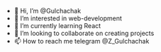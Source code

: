 - 👋 Hi, I’m @Gulchachak
- 👀 I’m interested in web-development
- 🌱 I’m currently learning React
- 💞️ I’m looking to collaborate on creating projects
- 📫 How to reach me telegram @Z_Gulchachak

<!---
Gulchachak/Gulchachak is a ✨ special ✨ repository because its `README.md` (this file) appears on your GitHub profile.
You can click the Preview link to take a look at your changes.
--->
